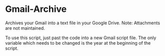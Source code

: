 # Gmail-Archive
Archives your Gmail into a text file in your Google Drive.  Note:  Attachments are not maintained.

To use this script, just past the code into a new Gmail script file.  The only variable which needs to be changed is the year at the beginning of the script.
